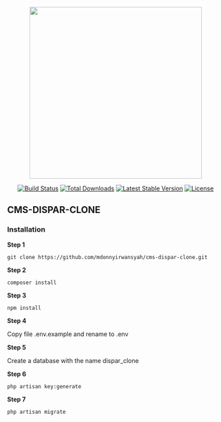 <p align="center"><a href="https://laravel.com" target="_blank"><img src="https://raw.githubusercontent.com/laravel/art/master/logo-lockup/5%20SVG/2%20CMYK/1%20Full%20Color/laravel-logolockup-cmyk-red.svg" width="400"></a></p>

<p align="center">
<a href="https://travis-ci.org/laravel/framework"><img src="https://travis-ci.org/laravel/framework.svg" alt="Build Status"></a>
<a href="https://packagist.org/packages/laravel/framework"><img src="https://img.shields.io/packagist/dt/laravel/framework" alt="Total Downloads"></a>
<a href="https://packagist.org/packages/laravel/framework"><img src="https://img.shields.io/packagist/v/laravel/framework" alt="Latest Stable Version"></a>
<a href="https://packagist.org/packages/laravel/framework"><img src="https://img.shields.io/packagist/l/laravel/framework" alt="License"></a>
</p>

## CMS-DISPAR-CLONE

### Installation

**Step 1**

```shell
git clone https://github.com/mdonnyirwansyah/cms-dispar-clone.git
```

**Step 2**

```shell
composer install
```

**Step 3**

```shell
npm install
```

**Step 4**

Copy file .env.example and rename to .env

**Step 5**

Create a database with the name dispar_clone

**Step 6**

```shell
php artisan key:generate
```

**Step 7**

```shell
php artisan migrate
```
